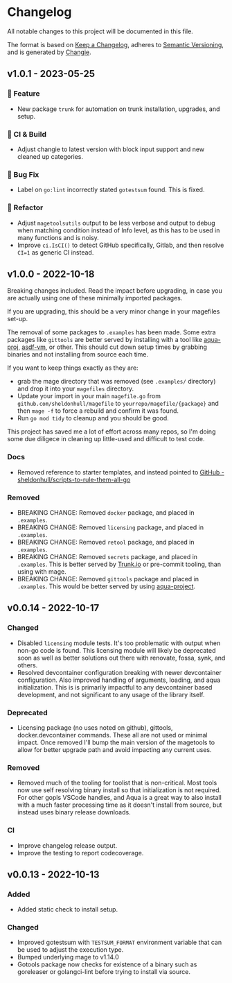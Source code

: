 # Changelog

All notable changes to this project will be documented in this file.

The format is based on [Keep a Changelog](https://keepachangelog.com/en/1.0.0/),
adheres to [Semantic Versioning](https://semver.org/spec/v2.0.0.html),
and is generated by [Changie](https://github.com/miniscruff/changie).

## v1.0.1 - 2023-05-25

### 🎉 Feature

- New package `trunk` for automation on trunk installation, upgrades, and setup.

### 🤖 CI & Build

- Adjust changie to latest version with block input support and new cleaned up categories.

### 🐛 Bug Fix

- Label on `go:lint` incorrectly stated `gotestsum` found. This is fixed.

### 🔨 Refactor

- Adjust `magetoolsutils` output to be less verbose and output to debug when matching condition instead of Info level, as this has to be used in many functions and is noisy.
- Improve `ci.IsCI()` to detect GitHub specifically, Gitlab, and then resolve `CI=1` as generic CI instead.

## v1.0.0 - 2022-10-18

Breaking changes included.
Read the impact before upgrading, in case you are actually using one of these minimally imported packages.

If you are upgrading, this should be a very minor change in your magefiles set-up.

The removal of some packages to `.examples` has been made.
Some extra packages like `gittools` are better served by installing with a tool like [aqua-proj](https://aquaproj.github.io/), [asdf-vm](https://asdf-vm.com), or other.
This should cut down setup times by grabbing binaries and not installing from source each time.

If you want to keep things exactly as they are:

- grab the mage directory that was removed (see `.examples/` directory) and drop it into your `magefiles` directory.
- Update your import in your main `magefile.go` from `github.com/sheldonhull/magefile` to `yourrepo/magefile/{package}` and then `mage -f` to force a rebuild and confirm it was found.
- Run `go mod tidy` to cleanup and you should be good.

This project has saved me a lot of effort across many repos, so I'm doing some due diligece in cleaning up little-used and difficult to test code.

### Docs

- Removed reference to starter templates, and instead pointed to [GitHub - sheldonhull/scripts-to-rule-them-all-go](https://github.com/sheldonhull/scripts-to-rule-them-all-go)

### Removed

- BREAKING CHANGE: Removed `docker` package, and placed in `.examples`.
- BREAKING CHANGE: Removed `licensing` package, and placed in `.examples`.
- BREAKING CHANGE: Removed `retool` package, and placed in `.examples`.
- BREAKING CHANGE: Removed `secrets` package, and placed in `.examples`.
  This is better served by [Trunk.io](trunk.io) or pre-commit tooling, than using with mage.
- BREAKING CHANGE: Removed `gittools` package and placed in `.examples`.
  This would be better served by using [aqua-project](https://aquaproj.github.io/).

## v0.0.14 - 2022-10-17

### Changed

- Disabled `licensing` module tests.
  It's too problematic with output when non-go code is found.
  This licensing module will likely be deprecated soon as well as better solutions out there with renovate, fossa, synk, and others.
- Resolved devcontainer configuration breaking with newer devcontainer configuration.
  Also improved handling of arguments, loading, and aqua initialization.
  This is is primarily impactful to any devcontainer based development, and not significant to any usage of the library itself.

### Deprecated

- Licensing package (no uses noted on github), gittools, docker.devcontainer commands.
  These all are not used or minimal impact.
  Once removed I'll bump the main version of the magetools to allow for better upgrade path and avoid impacting any current uses.

### Removed

- Removed much of the tooling for toolist that is non-critical.
  Most tools now use self resolving binary install so that initialization is not required.
  For other gopls VSCode handles, and Aqua is a great way to also install with a much faster processing time as it doesn't install from source, but instead uses binary release downloads.

### CI

- Improve changelog release output.
- Improve the testing to report codecoverage.

## v0.0.13 - 2022-10-13

### Added

- Added static check to install setup.

### Changed

- Improved gotestsum with `TESTSUM_FORMAT` environment variable that can be used to adjust the execution type.
- Bumped underlying mage to v1.14.0
- Gotools package now checks for existence of a binary such as goreleaser or golangci-lint before trying to install via source.
